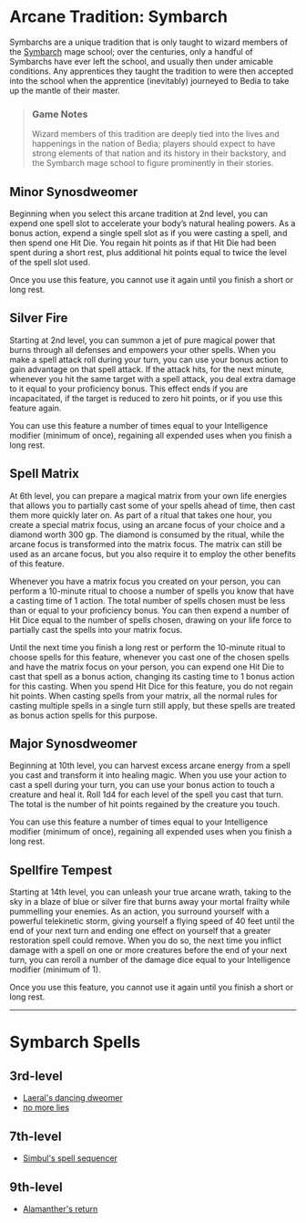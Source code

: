 # Arcane Tradition: Symbarch
Symbarchs are a unique tradition that is only taught to wizard members of the [Symbarch](../../Organizations/MageSchools/Symbarchs.md) mage school; over the centuries, only a handful of Symbarchs have ever left the school, and usually then under amicable conditions. Any apprentices they taught the tradition to were then accepted into the school when the apprentice (inevitably) journeyed to Bedia to take up the mantle of their master.

> ### Game Notes
> Wizard members of this tradition are deeply tied into the lives and happenings in the nation of Bedia; players should expect to have strong elements of that nation and its history in their backstory, and the Symbarch mage school to figure prominently in their stories.

## Minor Synosdweomer
Beginning when you select this arcane tradition at 2nd level, you can expend one spell slot to accelerate your body’s natural healing powers. As a bonus action, expend a single spell slot as if you were casting a spell, and then spend one Hit Die. You regain hit points as if that Hit Die had been spent during a short rest, plus additional hit points equal to twice the level of the spell slot used.

Once you use this feature, you cannot use it again until you finish a short or long rest.

## Silver Fire
Starting at 2nd level, you can summon a jet of pure magical power that burns through all defenses and empowers your other spells. When you make a spell attack roll during your turn, you can use your bonus action to gain advantage on that spell attack. If the attack hits, for the next minute, whenever you hit the same target with a spell attack, you deal extra damage to it equal to your proficiency bonus. This effect ends if you are incapacitated, if the target is reduced to zero hit points, or if you use this feature again.

You can use this feature a number of times equal to your Intelligence modifier (minimum of once), regaining all expended uses when you finish a long rest.

## Spell Matrix
At 6th level, you can prepare a magical matrix from your own life energies that allows you to partially cast some of your spells ahead of time, then cast them more quickly later on. As part of a ritual that takes one hour, you create a special matrix focus, using an arcane focus of your choice and a diamond worth 300 gp. The diamond is consumed by the ritual, while the arcane focus is transformed into the matrix focus. The matrix can still be used as an arcane focus, but you also require it to employ the other benefits of this feature.

Whenever you have a matrix focus you created on your person, you can perform a 10-minute ritual to choose a number of spells you know that have a casting time of 1 action. The total number of spells chosen must be less than or equal to your proficiency bonus. You can then expend a number of Hit Dice equal to the number of spells chosen, drawing on your life force to partially cast the spells into your matrix focus.

Until the next time you finish a long rest or perform the 10-minute ritual to choose spells for this feature, whenever you cast one of the chosen spells and have the matrix focus on your person, you can expend one Hit Die to cast that spell as a bonus action, changing its casting time to 1 bonus action for this casting. When you spend Hit Dice for this feature, you do not regain hit points. When casting spells from your matrix, all the normal rules for casting multiple spells in a single turn still apply, but these spells are treated as bonus action spells for this purpose.

## Major Synosdweomer
Beginning at 10th level, you can harvest excess arcane energy from a spell you cast and transform it into healing magic. When you use your action to cast a spell during your turn, you can use your bonus action to touch a creature and heal it. Roll 1d4 for each level of the spell you cast that turn. The total is the number of hit points regained by the creature you touch. 

You can use this feature a number of times equal to your Intelligence modifier (minimum of once), regaining all expended uses when you finish a long rest.

## Spellfire Tempest
Starting at 14th level, you can unleash your true arcane wrath, taking to the sky in a blaze of blue or silver fire that burns away your mortal frailty while pummelling your enemies. As an action, you surround yourself with a powerful telekinetic storm, giving yourself a flying speed of 40 feet until the end of your next turn and ending one effect on yourself that a greater restoration spell could remove. When you do so, the next time you inflict damage with a spell on one or more creatures before the end of your next turn, you can reroll a number of the damage dice equal to your Intelligence modifier (minimum of 1).

Once you use this feature, you cannot use it again until you finish a short or long rest.

---

# Symbarch Spells

## 3rd-level
* [Laeral's dancing dweomer](../../Magic/Spells/laerals-dancing-dweomer.md)
* [no more lies](../../Magic/Spells/no-more-lies.md)

## 7th-level
* [Simbul's spell sequencer](../../Magic/Spells/simbuls-spell-sequencer.md)

## 9th-level
* [Alamanther's return](../../Magic/Spells/alamanthers-return.md)

